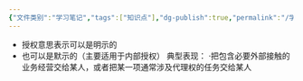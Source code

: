 ```yaml
---
{"文件类别":"学习笔记","tags":["知识点"],"dg-publish":true,"permalink":"/学习笔记/知识点/授权意思表示/","dgPassFrontmatter":true,"noteIcon":""}
---
```


- 授权意思表示可以是明示的
- 也可以是默示的（主要适用于内部授权）
典型表现：
·把包含必要外部接触的业务经营交给某人，或者把某一项通常涉及代理权的任务交给某人